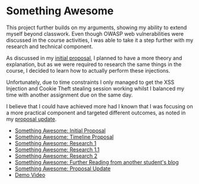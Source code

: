 # Something Awesome 

This project further builds on my arguments, showing my ability to extend myself beyond classwork. Even though OWASP web vulnerabilities were discussed in the course activities, I was able to take it a step further with my research and technical component. 

As discussed in my [initial proposal](https://jennax-seceng.tumblr.com/post/185564313771/my-sth-awe-some), I planned to have a more theory and explanation, but as we were required to research the same things in the course, I decided to learn how to actually perform these injections. 


Unfortunately, due to time constraints I only managed to get the XSS Injection and Cookie Theft stealing session working whilst I balanced my time with another assignment due on the same day.  

I believe that I could have achieved more had I known that I was focusing on a more practical component and targeted different outcomes, as noted in my [proposal update](https://jennax-seceng.tumblr.com/post/186335530638/sth-awesome-update-2).

* [Something Awesome: Initial Proposal](https://jennax-seceng.tumblr.com/post/185564313771/my-sth-awe-some)
* [Something Awesome: Timeline Proposal](https://jennax-seceng.tumblr.com/post/185771640991/sth-awesome-timeline-proposal)
* [Something Awesome: Research 1](https://jennax-seceng.tumblr.com/post/185943653966/sth-awesome-research-1)
* [Something Awesome: Research 1.1](https://jennax-seceng.tumblr.com/post/185944121256/sth-awesome-research-v11)
* [Something Awesome: Research 2](https://jennax-seceng.tumblr.com/post/185968553438/sth-awesome-research-2)
* [Something Awesome: Further Reading from another student's blog](https://jennax-seceng.tumblr.com/post/186130426171/owasp-xss-attacks)
* [Something Awesome: Proposal Update](https://jennax-seceng.tumblr.com/post/186335530638/sth-awesome-update-2)
* [Demo Video](https://drive.google.com/open?id=1K7rqLHCFuBmS32O9yTls8c5MD6rN_CFL) 


